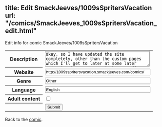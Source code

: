title: Edit SmackJeeves/1009sSpritersVacation
url: "/comics/SmackJeeves_1009sSpritersVacation_edit.html"
---
Edit info for comic SmackJeeves/1009sSpritersVacation

<form name="comic" action="http://gaepostmail.appspot.com/comic/" method="post">
<table class="comicinfo">
<tr>
<th>Description</th><td><textarea name="description" cols="40" rows="3">Okay, so I have updated the site completely, other than the custom pages which I'll get to later at some later point in time. For now, it has no effect on the continuation of the comic, only thing affecting continuation is Sike who has not yet made a sprite sheet for a certain character that's needed for a future part in the plot. But anyway, comment, fav, and rate! That'd really be appreciated~ NOW ACCEPTING CAMEOS!</textarea></td>
</tr>
<tr>
<th>Website</th><td><input type="text" name="url" value="http://1009sspritersvacation.smackjeeves.com/comics/" size="40"/></td>
</tr>
<tr>
<th>Genre</th><td><input type="text" name="genre" value="Other" size="40"/></td>
</tr>
<tr>
<th>Language</th><td><input type="text" name="language" value="English" size="40"/></td>
</tr>
<tr>
<th>Adult content</th><td><input type="checkbox" name="adult" value="adult" /></td>
</tr>
<tr>
<th></th><td>
<input type="hidden" name="comic" value="SmackJeeves_1009sSpritersVacation" />
<input type="submit" name="submit" value="Submit" />
</td>
</tr>
</table>
</form>

Back to the [comic](SmackJeeves_1009sSpritersVacation.html).
